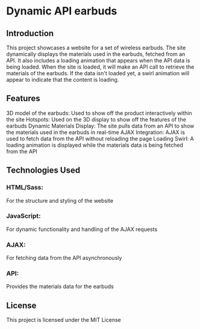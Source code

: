 # Dynamic API earbuds

## Introduction
This project showcases a website for a set of wireless earbuds. The site dynamically displays the materials used in the earbuds, fetched from an API. It also includes a loading animation that appears when the API data is being loaded. When the site is loaded, it will make an API call to retrieve the materials of the earbuds. If the data isn't loaded yet, a swirl animation will appear to indicate that the content is loading.

## Features

3D model of the earbuds: Used to show off the product interactively within the site
Hotspots: Used on the 3D display to show off the features of the earbuds
Dynamic Materials Display: The site pulls data from an API to show the materials used in the earbuds in real-time
AJAX Integration: AJAX is used to fetch data from the API without reloading the page
Loading Swirl: A loading animation is displayed while the materials data is being fetched from the API

## Technologies Used
### HTML/Sass: 
For the structure and styling of the website
### JavaScript: 
For dynamic functionality and handling of the AJAX requests
### AJAX: 
For fetching data from the API asynchronously
### API:
Provides the materials data for the earbuds

## License
This project is licensed under the MIT License

 
